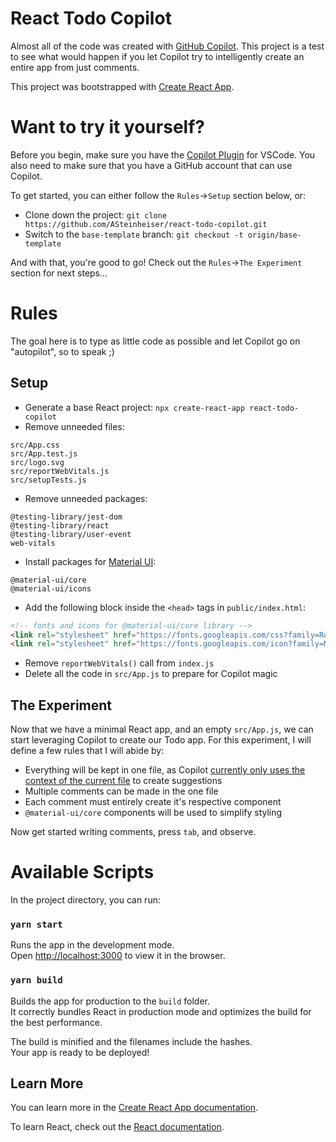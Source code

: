 # React Todo Copilot

Almost all of the code was created with [GitHub Copilot](https://copilot.github.com/). This project is a test to see what would happen if you let Copilot try to intelligently create an entire app from just comments.

This project was bootstrapped with [Create React App](https://github.com/facebook/create-react-app).

# Want to try it yourself?
Before you begin, make sure you have the [Copilot Plugin](https://marketplace.visualstudio.com/items?itemName=GitHub.copilot) for VSCode. You also need to make sure that you have a GitHub account that can use Copilot.

To get started, you can either follow the `Rules`->`Setup` section below, or:
- Clone down the project: `git clone https://github.com/ASteinheiser/react-todo-copilot.git`
- Switch to the `base-template` branch: `git checkout -t origin/base-template`

And with that, you're good to go! Check out the `Rules`->`The Experiment` section for next steps...

# Rules
The goal here is to type as little code as possible and let Copilot go on "autopilot", so to speak ;)

## Setup
- Generate a base React project: `npx create-react-app react-todo-copilot`
- Remove unneeded files:
```
src/App.css
src/App.test.js
src/logo.svg
src/reportWebVitals.js
src/setupTests.js
```
- Remove unneeded packages:
```
@testing-library/jest-dom
@testing-library/react
@testing-library/user-event
web-vitals
```
- Install packages for [Material UI](https://material-ui.com/):
```
@material-ui/core
@material-ui/icons
```
- Add the following block inside the `<head>` tags in `public/index.html`:
```html
<!-- fonts and icons for @material-ui/core library -->
<link rel="stylesheet" href="https://fonts.googleapis.com/css?family=Roboto:300,400,500,700&display=swap" />
<link rel="stylesheet" href="https://fonts.googleapis.com/icon?family=Material+Icons" />
```
- Remove `reportWebVitals()` call from `index.js`
- Delete all the code in `src/App.js` to prepare for Copilot magic

## The Experiment
Now that we have a minimal React app, and an empty `src/App.js`, we can start leveraging Copilot to create our Todo app. For this experiment, I will define a few rules that I will abide by:
- Everything will be kept in one file, as Copilot [currently only uses the context of the current file](https://github.com/github/copilot-preview/discussions/920#discussioncomment-1046402) to create suggestions
- Multiple comments can be made in the one file
- Each comment must entirely create it's respective component
- `@material-ui/core` components will be used to simplify styling

Now get started writing comments, press `tab`, and observe.

# Available Scripts

In the project directory, you can run:

### `yarn start`

Runs the app in the development mode.\
Open [http://localhost:3000](http://localhost:3000) to view it in the browser.

### `yarn build`

Builds the app for production to the `build` folder.\
It correctly bundles React in production mode and optimizes the build for the best performance.

The build is minified and the filenames include the hashes.\
Your app is ready to be deployed!

## Learn More

You can learn more in the [Create React App documentation](https://facebook.github.io/create-react-app/docs/getting-started).

To learn React, check out the [React documentation](https://reactjs.org/).
